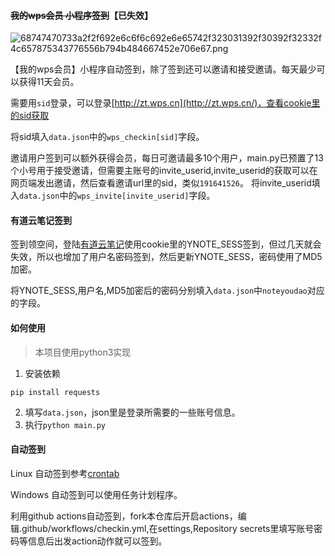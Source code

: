 #### ~~我的wps会员 小程序签到~~【已失效】

![68747470733a2f2f692e6c6f6c692e6e65742f323031392f30392f32332f4c657875343776556b794b484667452e706e67.png](https://i.loli.net/2020/05/28/LUhpf2FuoEByw59.png)

【我的wps会员】小程序自动签到，除了签到还可以邀请和接受邀请。每天最少可以获得11天会员。

需要用`sid`登录，可以登录[http://zt.wps.cn](http://zt.wps.cn/)，查看cookie里的sid获取

将sid填入`data.json`中的`wps_checkin[sid]`字段。

邀请用户签到可以额外获得会员，每日可邀请最多10个用户，main.py已预置了13个小号用于接受邀请，但需要主账号的invite_userid,invite_userid的获取可以在网页端发出邀请，然后查看邀请url里的sid，类似`191641526`。
将invite_userid填入`data.json`中的`wps_invite[invite_userid]`字段。

#### 有道云笔记签到
签到领空间，登陆[有道云笔记](https://note.youdao.com/)使用cookie里的YNOTE_SESS签到，但过几天就会失效，所以也增加了用户名密码签到，然后更新YNOTE_SESS，密码使用了MD5加密。

将YNOTE_SESS,用户名,MD5加密后的密码分别填入`data.json`中`noteyoudao`对应的字段。


#### 如何使用
> 本项目使用python3实现

1. 安装依赖
```
pip install requests 
```
2. 填写`data.json`，json里是登录所需要的一些账号信息。
3. 执行`python main.py`

#### 自动签到
Linux 自动签到参考[crontab](http://www.runoob.com/w3cnote/linux-crontab-tasks.html)

Windows 自动签到可以使用任务计划程序。

利用github actions自动签到，fork本仓库后开启actions，编辑.github/workflows/checkin.yml,在settings,Repository secrets里填写账号密码等信息后出发action动作就可以签到。

